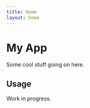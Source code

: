 ```yaml
---
title: Home
layout: home
---
```


# My App

Some cool stuff going on here.

## Usage

Work in progress.
